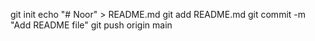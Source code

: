 git init
echo "# Noor" > README.md
git add README.md
git commit -m "Add README file"
git push origin main
